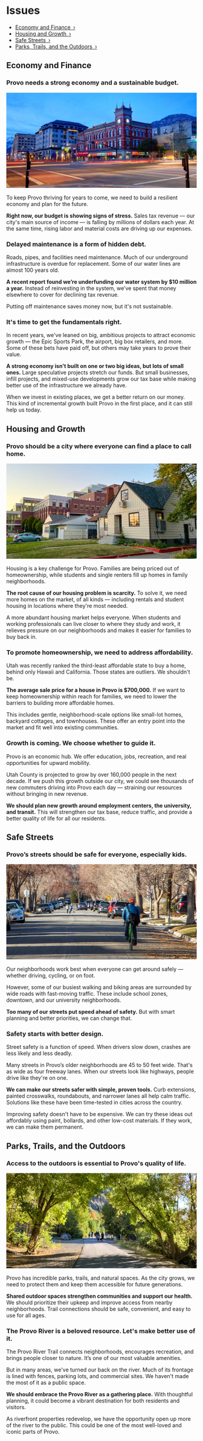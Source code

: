 # Issues

- [Economy and Finance ›](#economy-and-finance)
- [Housing and Growth ›](#housing-and-growth)
- [Safe Streets ›](#safe-streets)
- [Parks, Trails, and the Outdoors ›](#parks-trails-and-the-outdoors)


## Economy and Finance

### Provo needs a strong economy and a sustainable budget.

![image](../assets/photos/downtown.jpg)

To keep Provo thriving for years to come, we need to build a resilient economy and plan for the future.

**Right now, our budget is showing signs of stress.** Sales tax revenue — our city's main source of income — is falling by millions of dollars each year. At the same time, rising labor and material costs are driving up our expenses.

### Delayed maintenance is a form of hidden debt.

Roads, pipes, and facilities need maintenance. Much of our underground infrastructure is overdue for replacement. Some of our water lines are almost 100 years old.

**A recent report found we’re underfunding our water system by $10 million a year.** Instead of reinvesting in the system, we’ve spent that money elsewhere to cover for declining tax revenue.

Putting off maintenance saves money now, but it's not sustainable.

### It's time to get the fundamentals right.

In recent years, we've leaned on big, ambitious projects to attract economic growth — the Epic Sports Park, the airport, big box retailers, and more. Some of these bets have paid off, but others may take years to prove their value.

**A strong economy isn't built on one or two big ideas, but lots of small ones.** Large speculative projects stretch our funds. But small businesses, infill projects, and mixed-use developments grow our tax base while making better use of the infrastructure we already have. 

When we invest in existing places, we get a better return on our money. This kind of incremental growth built Provo in the first place, and it can still help us today.


## Housing and Growth

### Provo should be a city where everyone can find a place to call home.

![image](../assets/photos/house-byu.webp)

Housing is a key challenge for Provo. Families are being priced out of homeownership, while students and single renters fill up homes in family neighborhoods.

**The root cause of our housing problem is scarcity.** To solve it, we need more homes on the market, of all kinds — including rentals and student housing in locations where they're most needed.

A more abundant housing market helps everyone. When students and working professionals can live closer to where they study and work, it relieves pressure on our neighborhoods and makes it easier for families to buy back in.

### To promote homeownership, we need to address affordability.

Utah was recently ranked the third-least affordable state to buy a home, behind only Hawaii and California. Those states are outliers. We shouldn't be.

**The average sale price for a house in Provo is $700,000.** If we want to keep homeownership within reach for families, we need to lower the barriers to building more affordable homes.

This includes gentle, neighborhood-scale options like small-lot homes, backyard cottages, and townhouses. These offer an entry point into the market and fit well into existing communities.

### Growth is coming. We choose whether to guide it.

Provo is an economic hub. We offer education, jobs, recreation, and real opportunities for upward mobility.

Utah County is projected to grow by over 160,000 people in the next decade. If we push this growth outside our city, we could see thousands of new commuters driving into Provo each day — straining our resources without bringing in new revenue.

**We should plan new growth around employment centers, the university, and transit.** This will strengthen our tax base, reduce traffic, and provide a better quality of life for all our residents.


## Safe Streets

### Provo’s streets should be safe for everyone, especially kids.

![image](../assets/photos/bike-street.webp)

Our neighborhoods work best when everyone can get around safely — whether driving, cycling, or on foot.

However, some of our busiest walking and biking areas are surrounded by wide roads with fast-moving traffic. These include school zones, downtown, and our university neighborhoods.

**Too many of our streets put speed ahead of safety.** But with smart planning and better priorities, we can change that.

### Safety starts with better design.

Street safety is a function of speed. When drivers slow down, crashes are less likely and less deadly.

Many streets in Provo’s older neighborhoods are 45 to 50 feet wide. That's as wide as four freeway lanes. When our streets look like highways, people drive like they're on one.

**We can make our streets safer with simple, proven tools.** Curb extensions, painted crosswalks, roundabouts, and narrower lanes all help calm traffic. Solutions like these have been time-tested in cities across the country.

Improving safety doesn't have to be expensive. We can try these ideas out affordably using paint, bollards, and other low-cost materials. If they work, we can make them permanent.


## Parks, Trails, and the Outdoors

### Access to the outdoors is essential to Provo's quality of life.

![image](../assets/photos/trail.webp)

Provo has incredible parks, trails, and natural spaces. As the city grows, we need to protect them and keep them accessible for future generations.

**Shared outdoor spaces strengthen communities and support our health.** We should prioritize their upkeep and improve access from nearby neighborhoods. Trail connections should be safe, convenient, and easy to use for all ages.

### The Provo River is a beloved resource. Let's make better use of it.

The Provo River Trail connects neighborhoods, encourages recreation, and brings people closer to nature. It’s one of our most valuable amenities.

But in many areas, we've turned our back on the river. Much of its frontage is lined with fences, parking lots, and commercial sites. We haven't made the most of it as a public space.

**We should embrace the Provo River as a gathering place.** With thoughtful planning, it could become a vibrant destination for both residents and visitors.

As riverfront properties redevelop, we have the opportunity open up more of the river to the public. This could be one of the most well-loved and iconic parts of Provo.